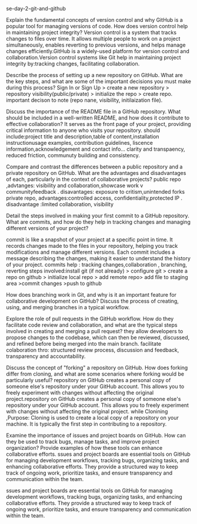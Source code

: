 se-day-2-git-and-github

Explain the fundamental concepts of version control and why GitHub is a popular tool for managing versions of code. How does version control help in maintaining project integrity?
Version control is a system that tracks changes to files over time. It allows multiple people to work on a project simultaneously, enables reverting to previous versions, and helps manage changes efficiently.GitHub is a widely-used platform for version control and collaboration.Version control systems like Git help in maintaining project integrity by:tracking changes, facilitating collaboration.

Describe the process of setting up a new repository on GitHub. What are the key steps, and what are some of the important decisions you must make during this process?
Sign In or Sign Up > create a new repository > repository visibility(public/private) > initialize the repo > create repo. important decison to note (repo nane, visibility, initilaization file).


Discuss the importance of the README file in a GitHub repository. What should be included in a well-written README, and how does it contribute to effective collaboration?
It serves as the front page of your project, providing critical information to anyone who visits your repository. should include:project title and description,table of content,installation instructionusage examples, contribution guidelines, liscence information,acknowledgement and contact info... clarity and transpaency, reduced friction, communuty building and consistency.


Compare and contrast the differences between a public repository and a private repository on GitHub. What are the advantages and disadvantages of each, particularly in the context of collaborative projects?
public repo ,advtanges: visibility and collaboration,showcase work v communityfeedback . disavantages: exposure to critism,unintended forks
private repo, advantages:controlled access, confidentiality,protected IP . disadvantage :limited collaboration, visibility


Detail the steps involved in making your first commit to a GitHub repository. What are commits, and how do they help in tracking changes and managing different versions of your project?

commit is like a snapshot of your project at a specific point in time. It records changes made to the files in your repository, helping you track modifications and manage different versions. Each commit includes a message describing the changes, making it easier to understand the history of your project. commits help : tracking changes,collaboration , branching, reverting
steps involved:install git (if not already) > configure git > create a repo on github > initialize local repo > add remote repo> add file to staging area >commit changes >push to github


How does branching work in Git, and why is it an important feature for collaborative development on GitHub? Discuss the process of creating, using, and merging branches in a typical workflow.


Explore the role of pull requests in the GitHub workflow. How do they facilitate code review and collaboration, and what are the typical steps involved in creating and merging a pull request?
they allow developers to propose changes to the codebase, which can then be reviewed, discussed, and refined before being merged into the main branch. facilitate colaboration thro: structured review process, discussion and feedback, transparency and accountability.

Discuss the concept of "forking" a repository on GitHub. How does forking differ from cloning, and what are some scenarios where forking would be particularly useful?
repository on GitHub creates a personal copy of someone else's repository under your GitHub account. This allows you to freely experiment with changes without affecting the original project.repository on GitHub creates a personal copy of someone else's repository under your GitHub account. This allows you to freely experiment with changes without affecting the original project. while Clonining ,Purpose: Cloning is used to create a local copy of a repository on your machine. It is typically the first step in contributing to a repository.

Examine the importance of issues and project boards on GitHub. How can they be used to track bugs, manage tasks, and improve project organization? Provide examples of how these tools can enhance collaborative efforts.
ssues and project boards are essential tools on GitHub for managing development workflows, tracking bugs, organizing tasks, and enhancing collaborative efforts. They provide a structured way to keep track of ongoing work, prioritize tasks, and ensure transparency and communication within the team.

ssues and project boards are essential tools on GitHub for managing development workflows, tracking bugs, organizing tasks, and enhancing collaborative efforts. They provide a structured way to keep track of ongoing work, prioritize tasks, and ensure transparency and communication within the team.
